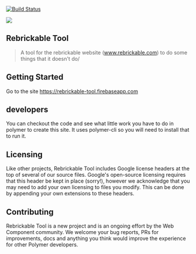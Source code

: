 [![Build Status](https://travis-ci.org/wintersandroid/rebrickable-tool.svg)](https://travis-ci.org/wintersandroid/rebrickable-tool)

![](https://cloud.githubusercontent.com/assets/110953/7877439/6a69d03e-0590-11e5-9fac-c614246606de.png)
## Rebrickable Tool

> A tool for the rebrickable website (www.rebrickable.com) to do some things that it doesn't do/


## Getting Started

Go to the site https://rebrickable-tool.firebaseapp.com

## developers
You can checkout the code and see what little work you have to do in polymer to create this site.
It uses polymer-cli so you will need to install that to run it.

## Licensing

Like other projects, Rebrickable Tool includes Google license headers at the top of several of our source files. Google's open-source licensing requires that this header be kept in place (sorry!), however we acknowledge that you may need to add your own licensing to files you modify. This can be done by appending your own extensions to these headers.

## Contributing

Rebrickable Tool is a new project and is an ongoing effort by the Web Component community. We welcome your bug reports, PRs for improvements, docs and anything you think would improve the experience for other Polymer developers.
